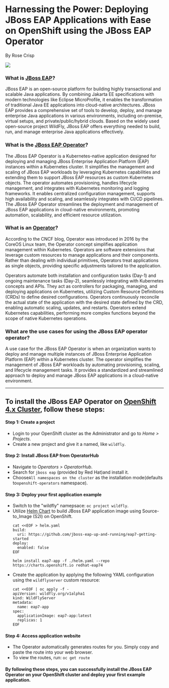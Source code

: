 # Harnessing the Power: Deploying JBoss EAP Applications with Ease on OpenShift using the JBoss EAP Operator

By Rose Crisp

![](https://i.imgur.com/DvDqCN5.jpg)


### What is [JBoss EAP](https://developers.redhat.com/products/eap/overview)? 

JBoss EAP is an open-source platform for building highly transactional and scalable Java applications. By combining Jakarta EE specifications with modern technologies like Eclipse MicroProfile, it enables the transformation of traditional Java EE applications into cloud-native architectures. JBoss EAP provides a comprehensive set of tools to develop, deploy, and manage enterprise Java applications in various environments, including on-premise, virtual setups, and private/public/hybrid clouds. Based on the widely used open-source project WildFly, JBoss EAP offers everything needed to build, run, and manage enterprise Java applications effectively.
### What is the [JBoss EAP Operator](https://github.com/k8sgpt-ai/k8sgpt-operator/tree/main)?

The JBoss EAP Operator is a Kubernetes-native application designed for deploying and managing JBoss Enterprise Application Platform (EAP) instances within a Kubernetes cluster. It simplifies the management and scaling of JBoss EAP workloads by leveraging Kubernetes capabilities and extending them to support JBoss EAP resources as custom Kubernetes objects. The operator automates provisioning, handles lifecycle management, and integrates with Kubernetes monitoring and logging frameworks. It enables centralized configuration management, supports high availability and scaling, and seamlessly integrates with CI/CD pipelines. The JBoss EAP Operator streamlines the deployment and management of JBoss EAP applications in cloud-native environments, promoting automation, scalability, and efficient resource utilization.

### What is an [Operator](https://www.cncf.io/blog/2022/06/15/kubernetes-operators-what-are-they-some-examples/#:~:text=K8s%20Operators%20are%20controllers%20for,Custom%20Resource%20Definitions%20(CRD).)?



According to the CNCF blog, Operator was introduced in 2016 by the CoreOS Linux team, the Operator concept simplifies application management within Kubernetes. Operators are software extensions that leverage custom resources to manage applications and their components. Rather than dealing with individual primitives, Operators treat applications as single objects, providing specific adjustments tailored to the application.

Operators automate both installation and configuration tasks (Day-1) and ongoing maintenance tasks (Day-2), seamlessly integrating with Kubernetes concepts and APIs. They act as controllers for packaging, managing, and deploying applications on Kubernetes, utilizing Custom Resource Definitions (CRDs) to define desired configurations. Operators continuously reconcile the actual state of the application with the desired state defined by the CRD, enabling automatic scaling, updates, and restarts. Operators extend Kubernetes capabilities, performing more complex functions beyond the scope of native Kubernetes operations.

### What are the use cases for using the JBoss EAP operator operator?

A use case for the JBoss EAP Operator is when an organization wants to deploy and manage multiple instances of JBoss Enterprise Application Platform (EAP) within a Kubernetes cluster. The operator simplifies the management of JBoss EAP workloads by automating provisioning, scaling, and lifecycle management tasks. It provides a standardized and streamlined approach to deploy and manage JBoss EAP applications in a cloud-native environment.


---

## To install the JBoss EAP Operator on [OpenShift 4.x Cluster](https://www.redhat.com/en/technologies/cloud-computing/openshift), follow these steps: 


#### Step 1: Create a project

- Login to your OpenShift cluster as the Administrator and go to *Home > Projects*.
- Create a new project and give it a named, like `wildfly`.

#### Step 2: Install JBoss EAP from OperatorHub

- Navigate to *Operators > OperatorHub*.
- Search for `jboss eap` (provided by Red Hat)and install it.
- Choose`All namespaces on the cluster` as the installation mode(defaults to`openshift-operators` namespace).

#### Step 3: Deploy your first application example

- Switch to the "wildfly" namepsace: `oc project wildfly`.
- Utilize [Helm Chart](https://github.com/jbossas/eap-charts/tree/main/charts/eap74) to build JBoss EAP application image using Source-to_Image (S2I) on OpenShift.
  ```
  cat <<EOF > helm.yaml
  build:
    uri: https://github.com/jboss-eap-up-and-running/eap7-getting-started
  deploy:
    enabled: false
  EOF
  
  helm install eap7-app -f ./helm.yaml --repo https://charts.openshift.io redhat-eap74
  ```
- Create the application by applying the following YAML configuration using the `wildflyserver` custom resource:
  ```
  cat <<EOF | oc apply -f -
  apiVersion: wildfly.org/v1alpha1
  kind: WildFlyServer
  metadata:
    name: eap7-app
  spec:
    applicationImage: eap7-app:latest
    replicas: 1
  EOF
  ```

#### Step 4: Access application website

- The Operator automatically generates routes for you. Simply copy and paste the route into your web browser.
- To view the routes, run: `oc get route`

#### By following these steps, you can successfully install the JBoss EAP Operator on your OpenShift cluster and deploy your first example application.
